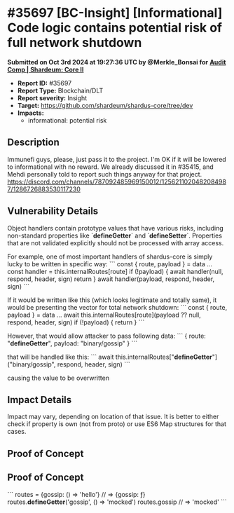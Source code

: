 # #35697 \[BC-Insight] \[Informational] Code logic contains potential risk of full network shutdown

**Submitted on Oct 3rd 2024 at 19:27:36 UTC by @Merkle\_Bonsai for** [**Audit Comp | Shardeum: Core II**](https://immunefi.com/audit-competition/shardeum-core-ii-boost)

* **Report ID:** #35697
* **Report Type:** Blockchain/DLT
* **Report severity:** Insight
* **Target:** https://github.com/shardeum/shardus-core/tree/dev
* **Impacts:**
  * informational: potential risk

## Description

Immunefi guys, please, just pass it to the project. I'm OK if it will be lowered to informational with no reward. We already discussed it in #35415, and Mehdi personally told to report such things anyway for that project. https://discord.com/channels/787092485969150012/1256211020482084987/1286726883530117230

## Vulnerability Details

Object handlers contain prototype values that have various risks, including non-standard properties like \`**defineGetter**\` and \`**defineSetter**\`. Properties that are not validated explicitly should not be processed with array access.

For example, one of most important handlers of shardus-core is simply lucky to be written in specific way: \`\`\` const { route, payload } = data ... const handler = this.internalRoutes\[route] if (!payload) { await handler(null, respond, header, sign) return } await handler(payload, respond, header, sign) \`\`\`

If it would be written like this (which looks legitimate and totally same), it would be presenting the vector for total network shutdown: \`\`\` const { route, payload } = data ... await this.internalRoutes\[route]\(payload ?? null, respond, header, sign) if (!payload) { return } \`\`\`

However, that would allow attacker to pass following data: \`\`\` { route: "**defineGetter**", payload: "binary/gossip" } \`\`\`

that will be handled like this: \`\`\` await this.internalRoutes\["**defineGetter**"]\("binary/gossip", respond, header, sign) \`\`\`

causing the value to be overwritten

## Impact Details

Impact may vary, depending on location of that issue. It is better to either check if property is own (not from proto) or use ES6 Map structures for that cases.

## Proof of Concept

## Proof of Concept

\`\`\` routes = {gossip: () => 'hello'} // => {gossip: ƒ} routes.**defineGetter**('gossip', () => 'mocked') routes.gossip // => 'mocked' \`\`\`
